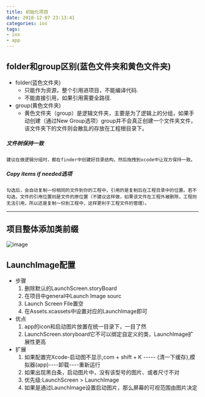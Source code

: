 ```yaml
---
title: 初始化项目
date: 2018-12-07 23:13:41
categories: ios
tags: 
- ios
- app
---
```


## folder和group区别(蓝色文件夹和黄色文件夹)
* folder(蓝色文件夹)
    * 只能作为资源，整个引用进项目，不能编译代码.
    * 不能直接引用，如果引用需要全路径.
* group(黄色文件夹)
    * 黄色文件夹（group）是逻辑文件夹，主要是为了逻辑上的分组，如果手动创建（通过New Group选项）group并不会真正创建一个文件夹文件，该文件夹下的文件则会散乱的存放在工程根目录下。
##### 文件树保持一致
    建议在做逻辑分组时，都在finder中创建好目录结构，然后拖拽到xcode中让双方保持一致。
##### Copy items if needed选项
    勾选后，会自动复制一份相同的文件到你的工程中，引用的是复制后在工程目录中的位置。若不勾选，文件的引用位置则是文件的原位置（不建议这样做，如果该文件在工程外被删除，工程则无法引用，所以还是复制一份到工程中，这样更利于工程文件的管理）。

***

## 项目整体添加类前缀
![image](/blog/images/ios/class_prefix.png)<br />

## LaunchImage配置
* 步骤
    1. 删除默认的LaunchScreen.storyBoard
    2. 在项目中general中Launch Image sourc
    3. Launch Screen File置空
    4. 在Assets.xcassets中设置对应的LaunchImage即可
* 优点
    1. app的icon和启动图片放置在统一目录下，一目了然
    2. LaunchScreen.storyboard它不可以绑定自定义的类，LaunchImage扩展性更高
* 扩展
    1. 如果配置完Xcode-启动图不显示,com + shift + K ----- {清一下缓存},模拟器(app)----卸载----重新运行
    2. 如果出现黑白条，启动图片中，没有该型号的图片、或者尺寸不对
    3. 优先级:LaunchScreen > LaunchImage
    4. 如果是通过LaunchImage设置启动图片，那么屏幕的可视范围由图片决定


